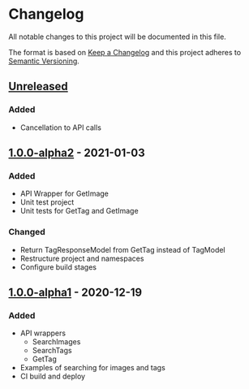 # Changelog
All notable changes to this project will be documented in this file.

The format is based on [Keep a Changelog][Keep a Changelog] and this project adheres to [Semantic Versioning][Semantic Versioning].

## [Unreleased]

### Added
- Cancellation to API calls

## [1.0.0-alpha2] - 2021-01-03

### Added
- API Wrapper for GetImage
- Unit test project
- Unit tests for GetTag and GetImage

### Changed
- Return TagResponseModel from GetTag instead of TagModel
- Restructure project and namespaces
- Configure build stages

## [1.0.0-alpha1] - 2020-12-19

### Added
- API wrappers
    - SearchImages
    - SearchTags
    - GetTag
- Examples of searching for images and tags
- CI build and deploy

<!-- Links -->
[Keep a Changelog]: https://keepachangelog.com/
[Semantic Versioning]: https://semver.org/

<!-- Versions -->
[Unreleased]: https://github.com/Sibusten/philomena-api/compare/v1.0.0-alpha2...HEAD
[1.0.0-alpha2]: https://github.com/Sibusten/philomena-api/compare/v1.0.0-alpha1..v1.0.0-alpha2
[1.0.0-alpha1]: https://github.com/Sibusten/philomena-api/releases/v1.0.0-alpha1
